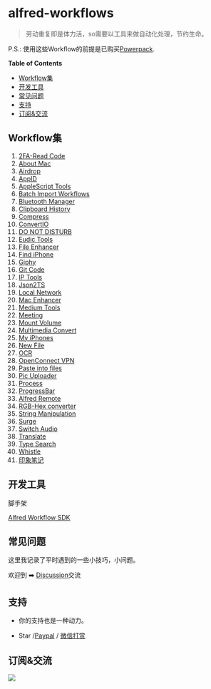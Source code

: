 # alfred-workflows

> 劳动重复即是体力活，so需要以工具来做自动化处理，节约生命。

P.S.: 使用这些Workflow的前提是已购买[Powerpack](https://www.alfredapp.com/powerpack/).

<!-- START doctoc generated TOC please keep comment here to allow auto update -->
<!-- DON'T EDIT THIS SECTION, INSTEAD RE-RUN doctoc TO UPDATE -->
**Table of Contents**

- [Workflow集](#workflow%E9%9B%86)
- [开发工具](#%E5%BC%80%E5%8F%91%E5%B7%A5%E5%85%B7)
- [常见问题](#%E5%B8%B8%E8%A7%81%E9%97%AE%E9%A2%98)
- [支持](#%E6%94%AF%E6%8C%81)
- [订阅&交流](#%E8%AE%A2%E9%98%85%E4%BA%A4%E6%B5%81)

<!-- END doctoc generated TOC please keep comment here to allow auto update -->

## Workflow集

<!--workflow-start-->
1. [2FA-Read Code](https://github.com/alanhg/alfred-workflows/tree/master/2fa-read-code)
2. [About Mac](https://github.com/alanhg/alfred-workflows/tree/master/about-mac)
3. [Airdrop](https://github.com/alanhg/alfred-workflows/tree/master/airdrop)
4. [AppID](https://github.com/alanhg/alfred-workflows/tree/master/appid)
5. [AppleScript Tools](https://github.com/alanhg/alfred-workflows/tree/master/apple-script)
6. [Batch Import Workflows](https://github.com/alanhg/alfred-workflows/tree/master/batch-import-workflows)
7. [Bluetooth Manager](https://github.com/alanhg/alfred-workflows/tree/master/bluetooth-manager)
8. [Clipboard History](https://github.com/alanhg/alfred-workflows/tree/master/clipboard-history)
9. [Compress](https://github.com/alanhg/alfred-workflows/tree/master/compress-gif)
10. [ConvertIO](https://github.com/alanhg/alfred-workflows/tree/master/convertio)
11. [DO NOT DISTURB](https://github.com/alanhg/alfred-workflows/tree/master/do-not-disturb)
12. [Eudic Tools](https://github.com/alanhg/alfred-workflows/tree/master/eudic-tools)
13. [File Enhancer](https://github.com/alanhg/alfred-workflows/tree/master/file-enhancer)
14. [Find iPhone](https://github.com/alanhg/alfred-workflows/tree/master/find-my-iphone)
15. [Giphy](https://github.com/alanhg/alfred-workflows/tree/master/giphy)
16. [Git Code](https://github.com/alanhg/alfred-workflows/tree/master/git-code)
17. [IP Tools](https://github.com/alanhg/alfred-workflows/tree/master/ip-tools)
18. [Json2TS](https://github.com/alanhg/alfred-workflows/tree/master/json2Ts)
19. [Local Network](https://github.com/alanhg/alfred-workflows/tree/master/local-network)
20. [Mac Enhancer](https://github.com/alanhg/alfred-workflows/tree/master/mac-enhancer)
21. [Medium Tools](https://github.com/alanhg/alfred-workflows/tree/master/medium-publisher)
22. [Meeting](https://github.com/alanhg/alfred-workflows/tree/master/meeting)
23. [Mount Volume](https://github.com/alanhg/alfred-workflows/tree/master/mount-volume)
24. [Multimedia Convert](https://github.com/alanhg/alfred-workflows/tree/master/multimedia-convert)
25. [My iPhones](https://github.com/alanhg/alfred-workflows/tree/master/my-iphones)
26. [New File](https://github.com/alanhg/alfred-workflows/tree/master/new-file)
27. [OCR](https://github.com/alanhg/alfred-workflows/tree/master/ocr)
28. [OpenConnect VPN](https://github.com/alanhg/alfred-workflows/tree/master/openconnect-vpn)
29. [Paste into files](https://github.com/alanhg/alfred-workflows/tree/master/paste-into-files)
30. [Pic Uploader](https://github.com/alanhg/alfred-workflows/tree/master/pic-uploader)
31. [Process](https://github.com/alanhg/alfred-workflows/tree/master/process)
32. [ProgressBar](https://github.com/alanhg/alfred-workflows/tree/master/progress-bar)
33. [Alfred Remote](https://github.com/alanhg/alfred-workflows/tree/master/remote)
34. [RGB-Hex converter](https://github.com/alanhg/alfred-workflows/tree/master/rgb-hex-converter)
35. [String Manipulation](https://github.com/alanhg/alfred-workflows/tree/master/string-manipulation)
36. [Surge](https://github.com/alanhg/alfred-workflows/tree/master/surge)
37. [Switch Audio](https://github.com/alanhg/alfred-workflows/tree/master/switch-audio)
38. [Translate](https://github.com/alanhg/alfred-workflows/tree/master/translate)
39. [Type Search](https://github.com/alanhg/alfred-workflows/tree/master/type-search)
40. [Whistle](https://github.com/alanhg/alfred-workflows/tree/master/whistle)
41. [印象笔记](https://github.com/alanhg/alfred-workflows/tree/master/印象笔记)<!--workflow-end-->

## 开发工具

脚手架

[Alfred Workflow SDK](https://github.com/alanhg/alfred-utils)

## 常见问题

这里我记录了平时遇到的一些小技巧，小问题。

欢迎到 ➡️ [Discussion](https://github.com/alanhg/alfred-workflows/discussions)交流


## 支持

- 你的支持也是一种动力。

- Star /[Paypal](https://www.paypal.com/paypalme/alanhe421)
  / [微信打赏](./wechat-award.jpg)

## 订阅&交流

[![](https://img.shields.io/badge/Medium-12100E?style=for-the-badge&logo=medium&logoColor=white)](https://medium.com/@alanhg)
